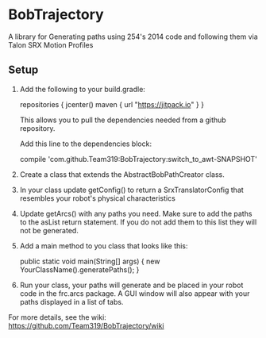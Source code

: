 # BobTrajectory
A library for Generating paths using 254's 2014 code and following them via Talon SRX Motion Profiles

## Setup
1. Add the following to your build.gradle:

    repositories {
        jcenter()
        maven { url "https://jitpack.io" }
    }

    This allows you to pull the dependencies needed from a github repository.

    Add this line to the dependencies block: 

    compile 'com.github.Team319:BobTrajectory:switch_to_awt-SNAPSHOT'

2. Create a class that extends the AbstractBobPathCreator class.
3. In your class update getConfig() to return a SrxTranslatorConfig that resembles your robot's physical characteristics
4. Update getArcs() with any paths you need. Make  sure to add the paths to the asList return statement. If you do not add them to this list they will not be generated.
5. Add a main method to you class that looks like this:

    public static void main(String[] args) {
        new YourClassName().generatePaths();
    }

6. Run your class, your paths will generate and be placed in your robot code in the frc.arcs package. A GUI window will
also appear with your paths displayed in a list of tabs.


For more details, see the wiki: https://github.com/Team319/BobTrajectory/wiki
